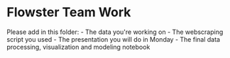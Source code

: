 # Flowster Team Work

Please add in this folder: 
        - The data you're working on
        - The webscraping script you used
        - The presentation you will do in Monday
        - The final data processing, visualization and modeling notebook
